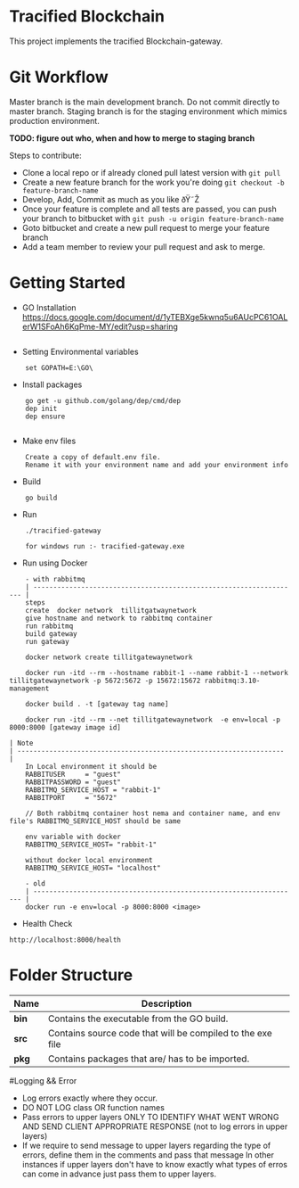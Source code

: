 # Tracified Blockchain

This project implements the tracified Blockchain-gateway.

# Git Workflow

Master branch is the main development branch. Do not commit directly to master branch.
Staging branch is for the staging environment which mimics production environment.

**TODO: figure out who, when and how to merge to staging branch**

Steps to contribute:

- Clone a local repo or if already cloned pull latest version with `git pull`
- Create a new feature branch for the work you're doing `git checkout -b feature-branch-name`
- Develop, Add, Commit as much as you like ðŸ˜Ž
- Once your feature is complete and all tests are passed, you can push your branch to bitbucket with `git push -u origin feature-branch-name`
- Goto bitbucket and create a new pull request to merge your feature branch
- Add a team member to review your pull request and ask to merge.

# Getting Started

- GO Installation
  https://docs.google.com/document/d/1yTEBXge5kwnq5u6AUcPC61OALerW1SFoAh6KqPme-MY/edit?usp=sharing

```

```

- Setting Environmental variables

```
    set GOPATH=E:\GO\
```

- Install packages

```
    go get -u github.com/golang/dep/cmd/dep
    dep init
    dep ensure


```

- Make env files

```
    Create a copy of default.env file.
    Rename it with your environment name and add your environment info
```

- Build

```
    go build
```

- Run

```
    ./tracified-gateway

    for windows run :- tracified-gateway.exe
```

- Run using Docker

```
    - with rabbitmq
    | ------------------------------------------------------------------- |
    steps
    create  docker network  tillitgatwaynetwork
    give hostname and network to rabbitmq container
    run rabbitmq
    build gateway
    run gateway

    docker network create tillitgatewaynetwork

    docker run -itd --rm --hostname rabbit-1 --name rabbit-1 --network tillitgatewaynetwork -p 5672:5672 -p 15672:15672 rabbitmq:3.10-management

    docker build . -t [gateway tag name]

    docker run -itd --rm --net tillitgatewaynetwork  -e env=local -p 8000:8000 [gateway image id]
```

    | Note
    | ------------------------------------------------------------------- |
        In Local environment it should be
        RABBITUSER     = "guest"
        RABBITPASSWORD = "guest"
        RABBITMQ_SERVICE_HOST = "rabbit-1"
        RABBITPORT     = "5672"

        // Both rabbitmq container host nema and container name, and env file's RABBITMQ_SERVICE_HOST should be same

        env variable with docker
        RABBITMQ_SERVICE_HOST= "rabbit-1"

        without docker local environment
        RABBITMQ_SERVICE_HOST= "localhost"

```
    - old
    | ------------------------------------------------------------------- |
    docker run -e env=local -p 8000:8000 <image>
```

- Health Check

```
http://localhost:8000/health

```

# Folder Structure

| Name    | Description                                                |
| ------- | ---------------------------------------------------------- |
| **bin** | Contains the executable from the GO build.                 |
| **src** | Contains source code that will be compiled to the exe file |
| **pkg** | Contains packages that are/ has to be imported.            |

#Logging && Error

- Log errors exactly where they occur.
- DO NOT LOG class OR function names
- Pass errors to upper layers ONLY TO IDENTIFY WHAT WENT WRONG AND SEND CLIENT APPROPRIATE RESPONSE (not to log errors in upper layers)
- If we require to send message to upper layers regarding the type of errors, define them in the comments and pass that message In other instances if upper layers don't have to know exactly what types of erros can come in advance just pass them to upper layers.
